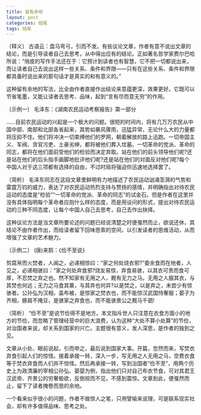 ```yaml
---
title: 留有余地
layout: post
categories: 结尾
tags: 结尾
---
```


〔释义〕 古语云：盘马弯弓，引而不发。有些议论文章，作者有意不说出文章的结论，而是引导读者自己去思考，从中得出应有的结论。正如著名哲学家费尔巴哈所说：“俏皮的写作手法还在于：它预计到读者也有智慧，它不把一切都说出来，而让读者自己去说出这样一些关系、条件和界限——只有在这些关系、条件和界限都具备时说出来的那句话才是真实的和有意义的。”

这种留有余地的写法，比全由作者直接作出结论来意蕴更深，效果更好。它既可以节省笔墨，又能让读者去思考、品味，起到“言有尽而意无穷”的作用。

〔示例一〕 毛泽东：《湖南农民运动考察报告》第一部分

……目前农民运动的兴起是一个极大的问题。很短的时间内，将有几万万农民从中国中部、南部和北部各省起来，其势如暴风骤雨，迅猛异常，无论什么大的力量都将压抑不住。他们将冲决一切束缚他们的罗网，朝着解放的路上迅跑。一切帝国主义、军阀、贪官污吏、土豪劣绅，都将被他们葬入坟墓。一切革命的党派、革命的同志，都将在他们面前受他们的检验而决定弃取。站在他们的前头领导他们呢?还是站在他们的后头指手画脚地批评他们呢?还是站在他们的对面反对他们呢?每个中国人对于这三项都有选择的自由，不过时局将强迫你迅速地选择罢了。

〔简析〕 毛泽东同志在这段文章里鲜明有力地描述了农民运动汹涌澎湃的气势和雷霆万钧的威力，表达了对农民运动热烈支持与赞扬的感情，并明确指出对待农民运动的态度是“检验”“一切革命的党派、革命的同志”的试金石。但是作者在这里并没有具体指明每个革命者应抱什么样的态度，而是用设问的形式，提出对待农民运动的三种不同态度，让每个中国人自己去思考，自己去作出抉择。

这种议论方法是当文章所要论述的问题已经说清楚之时便戛然而止，欲说还休，其结论不由作者作出，而给读者留下回味思索的空间，以引发读者的思维活动，从而增强了文章的艺术魅力。

〔示例二〕 (唐)来鹄：《俭不至说》

剪腐帛而火焚者，人闻之，必递相惊曰：“家之何处烧衣邪?”委余食而在地者，人见之，必递相骇曰：“家之何处弃食邪?烧友易惊，弃食易骇，以其衣可贵而食可厚，不忍焚之弃之也。然不知家有无用之人，厩有无力之马。无用之人服其衣，与其焚也何远；无力之马食其粟，与其弃也何异?以是焚之，以是弃之，未尝少有惊骇者。公孙弘为汉相，盖布被，是惊家之焚衣也，而不能惊汉武国恃奢服；晏子为齐相，豚肩不掩豆，是骇家之弃食也，而不能骇景公之厩马千驷!

〔简析〕 “俭不至”是说节俭得不是地方。本文指斥世人只注意在衣食方面小的地方的节俭，而忽略了管理经营中的巨大浪费，认为这种“大处不算小处算”的节俭，对治国者来说，却关系到国家的兴亡。主题很有意义，发人深思，是作者的独到之见。

文章从小处、眼前说起，引而申之，最后说到国家大事。开篇，忽然而来，写焚衣弃食引起人们的惊怪。接着承接一转，深入一步，写无用之人无用之马，空费衣食等于焚衣弃食而人们并不惊怪。然后再承接一转，写到治国者“俭不至”，用两个历史上为政清廉的宰相公孙弘、晏婴为例，指出他们只对自己布衣节食，可对其君王汉武帝、齐景公的穷奢极欲，反倒视而不见，不感到震惊。文章到此，便戛然而止，留下了读者掩卷而思的余地。

一个看来似乎很小的问题，作者不做惊人之笔，只用譬喻来说理，可是联系现实社会，却有许多值得品味、思考之处。 